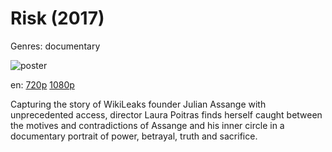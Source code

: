 # Risk (2017)

Genres: documentary

![poster](http://image.tmdb.org/t/p/w500/rxrkcyNNughClOL8j8qwNgY9xI5.jpg)

en:
  [720p](magnet:?xt=urn:btih:AB97E8C65987D9689B622917BDA6453A03424492&tr=udp://glotorrents.pw:6969/announce&tr=udp://tracker.opentrackr.org:1337/announce&tr=udp://torrent.gresille.org:80/announce&tr=udp://tracker.openbittorrent.com:80&tr=udp://tracker.coppersurfer.tk:6969&tr=udp://tracker.leechers-paradise.org:6969&tr=udp://p4p.arenabg.ch:1337&tr=udp://tracker.internetwarriors.net:1337)
  [1080p](magnet:?xt=urn:btih:72E70368FC2434E16DA7794972DE4BEFF8FD2CEF&tr=udp://glotorrents.pw:6969/announce&tr=udp://tracker.opentrackr.org:1337/announce&tr=udp://torrent.gresille.org:80/announce&tr=udp://tracker.openbittorrent.com:80&tr=udp://tracker.coppersurfer.tk:6969&tr=udp://tracker.leechers-paradise.org:6969&tr=udp://p4p.arenabg.ch:1337&tr=udp://tracker.internetwarriors.net:1337)
  


Capturing the story of WikiLeaks founder Julian Assange with unprecedented access, director Laura Poitras finds herself caught between the motives and contradictions of Assange and his inner circle in a documentary portrait of power, betrayal, truth and sacrifice.